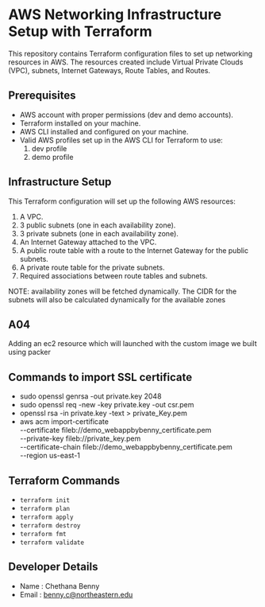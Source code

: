 # AWS Networking Infrastructure Setup with Terraform

This repository contains Terraform configuration files to set up networking resources in AWS. The resources created include Virtual Private Clouds (VPC), subnets, Internet Gateways, Route Tables, and Routes.

## Prerequisites

- AWS account with proper permissions (dev and demo accounts).
- Terraform installed on your machine.
- AWS CLI installed and configured on your machine.
- Valid AWS profiles set up in the AWS CLI for Terraform to use:
    1. dev profile
    2. demo profile

## Infrastructure Setup

This Terraform configuration will set up the following AWS resources:
1. A VPC.
2. 3 public subnets (one in each availability zone).
3. 3 private subnets (one in each availability zone).
4. An Internet Gateway attached to the VPC.
5. A public route table with a route to the Internet Gateway for the public subnets.
6. A private route table for the private subnets.
7. Required associations between route tables and subnets.

NOTE: availability zones will be fetched dynamically. The CIDR for the subnets will also be calculated dynamically for the available zones

## A04

Adding an ec2 resource which will launched with the custom image we built using packer

## Commands to import SSL certificate
- sudo openssl genrsa -out private.key 2048
- sudo openssl req -new -key private.key -out csr.pem
- openssl rsa -in private.key -text > private_Key.pem
- aws acm import-certificate \
    --certificate fileb://demo_webappbybenny_certificate.pem \
    --private-key fileb://private_key.pem \
    --certificate-chain fileb://demo_webappbybenny_certificate.pem \
    --region us-east-1

## Terraform Commands

- `terraform init`
- `terraform plan`
- `terraform apply`
- `terraform destroy`
- `terraform fmt`
- `terraform validate`

## Developer Details
- Name : Chethana Benny
- Email : benny.c@northeastern.edu